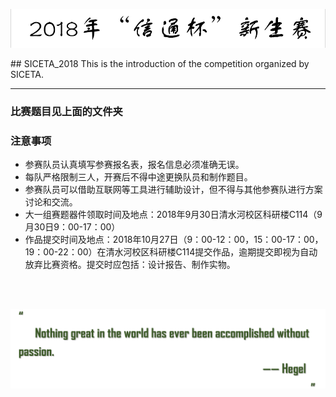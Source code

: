 <p align="center">
 <img src="https://github.com/hanwen9663uestc/SICETA_2018/raw/master/picture/%E6%A0%87%E9%A2%98%E5%9B%BE%E7%89%87.png" width="600">
</p>  
## SICETA_2018
This is the introduction of the competition organized by SICETA.
  
  
---

### 比赛题目见上面的文件夹

### 注意事项
- 参赛队员认真填写参赛报名表，报名信息必须准确无误。  
- 每队严格限制三人，开赛后不得中途更换队员和制作题目。  
- 参赛队员可以借助互联网等工具进行辅助设计，但不得与其他参赛队进行方案讨论和交流。  
- 大一组赛题器件领取时间及地点：2018年9月30日清水河校区科研楼C114（9月30日9：00-17：00）  
- 作品提交时间及地点：2018年10月27日（9：00-12：00，15：00-17：00，19：00-22：00）在清水河校区科研楼C114提交作品，逾期提交即视为自动放弃比赛资格。提交时应包括：设计报告、制作实物。  

</br>
</br>
  
<p align="center">
 <img src="https://github.com/hanwen9663uestc/SICETA_2018/raw/master/picture/%E5%90%8D%E8%A8%80.png" width="600">
</p> 
